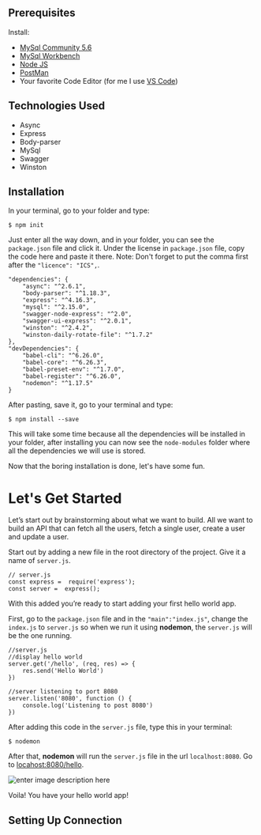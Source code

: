 ## Prerequisites
Install:	
 - [MySql Community 5.6](https://dev.mysql.com/downloads/mysql/5.6.html)
 - [MySql Workbench](https://dev.mysql.com/downloads/workbench/?utm_source=tuicool)
 - [Node JS](https://nodejs.org/en/download/)
 - [PostMan](https://www.getpostman.com/apps)
 - Your favorite Code Editor (for me I use [VS Code](https://code.visualstudio.com/download))

## Technologies Used

 - Async
 - Express
 - Body-parser
 - MySql
 - Swagger
 - Winston

## Installation
In your terminal, go to your folder and type:

    

    $ npm init

    
Just enter all the way down, and in your folder, you can see the `package.json` file and click it.
Under the license in `package.json` file, copy the code here and paste it there. Note: Don't forget to put the comma first after the `"licence": "ICS",`.

    "dependencies": {
    	"async": "^2.6.1",
    	"body-parser": "^1.18.3",
    	"express": "^4.16.3",
    	"mysql": "^2.15.0",
    	"swagger-node-express": "^2.0",
    	"swagger-ui-express": "^2.0.1",
    	"winston": "^2.4.2",
    	"winston-daily-rotate-file": "^1.7.2"
    },
    "devDependencies": {
    	"babel-cli": "^6.26.0",
    	"babel-core": "^6.26.3",
    	"babel-preset-env": "^1.7.0",
    	"babel-register": "^6.26.0",
    	"nodemon": "^1.17.5"
    }
    
After pasting, save it, go to your terminal and type:

    $ npm install --save

This will take some time because all the dependencies will be installed in your folder, after installing you can now see the `node-modules` folder where all the dependencies we will use is stored.

Now that the boring installation is done, let's have some fun.

# Let's Get Started

Let’s start out by brainstorming about what we want to build. All we want to build an API that can fetch all the users, fetch a single user, create a user and update a user.

Start out by adding a new file in the root directory of the project. Give it a name of `server.js`.

    // server.js
    const express =  require('express');
    const server =  express();

With this added you’re ready to start adding your first hello world app.

First, go to the `package.json` file and in the `"main":"index.js"`, change the `index.js` to `server.js` so when we run it using **nodemon**, the `server.js` will be the one running.

    //server.js
    //display hello world
    server.get('/hello', (req, res) => {
    	res.send('Hello World')
    })
  
    //server listening to port 8080
    server.listen('8080', function () {
    	console.log('Listening to post 8080')
    })

After adding this code in the `server.js` file, type this in your terminal:

    $ nodemon
    
After that, **nodemon** will run the `server.js` file in the url `localhost:8080`.  Go to [locahost:8080/hello](locahost:8080/hello).

![enter image description here](https://lh3.googleusercontent.com/mFVzOmfz5U24Dwgzdy5EdE5rNYaDHR5cghIzGew4xi8zkTrj6oMYyu0dHnvFpuhL-dqyRxp6xcw)

Voila! You have your hello world app!

## Setting Up Connection




